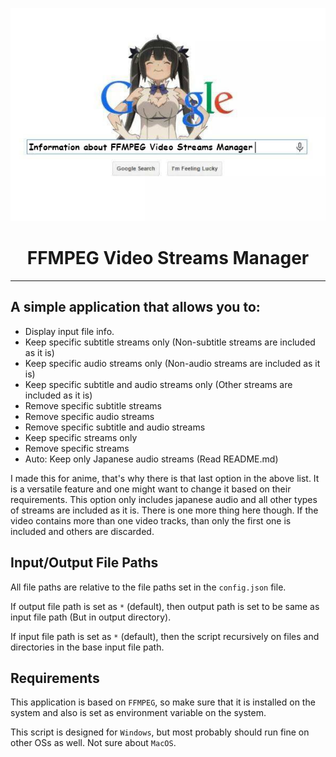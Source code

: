 <p align="center">
  <img src="./FVSM-Info-Img.jpg" alt="Information about this script">
</p>

<h1 align="center" style="text-align: center;">FFMPEG Video Streams Manager</h1>

<hr>

## A simple application that allows you to:

<ul>
    <li>Display input file info.</li>
    <li>Keep specific subtitle streams only (Non-subtitle streams are included as it is)</li>
    <li>Keep specific audio streams only (Non-audio streams are included as it is)</li>
    <li>Keep specific subtitle and audio streams only (Other streams are included as it is)</li>
    <li>Remove specific subtitle streams</li>
    <li>Remove specific audio streams</li>
    <li>Remove specific subtitle and audio streams</li>
    <li>Keep specific streams only</li>
    <li>Remove specific streams</li>
    <li>Auto: Keep only Japanese audio streams (Read README.md)</li>
</ul>

I made this for anime, that's why there is that last option in the above list. It is a versatile feature and one might
want to change it based on their requirements. This option only includes japanese audio and all other types of streams
are included as it is. There is one more thing here though. If the video contains more than one video tracks, than only
the first one is included and others are discarded.

## Input/Output File Paths

All file paths are relative to the file paths set in the `config.json` file.

If output file path is set as `*` (default), then output path is set to be same as input file path (But in output
directory).

If input file path is set as `*` (default), then the script recursively on files and directories in the base input file
path.

## Requirements

This application is based on `FFMPEG`, so make sure that it is installed on the system and also is set as environment
variable on the system.

This script is designed for `Windows`, but most probably should run fine on other OSs as well. Not sure about `MacOS`.
